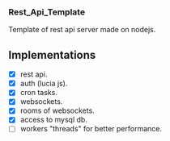 ### Rest_Api_Template

Template of rest api server made on nodejs.

## Implementations

- [x] rest api.
- [x] auth (lucia js).
- [x] cron tasks.
- [x] websockets.
- [x] rooms of websockets.
- [x] access to mysql db.
- [ ] workers "threads" for better performance.
